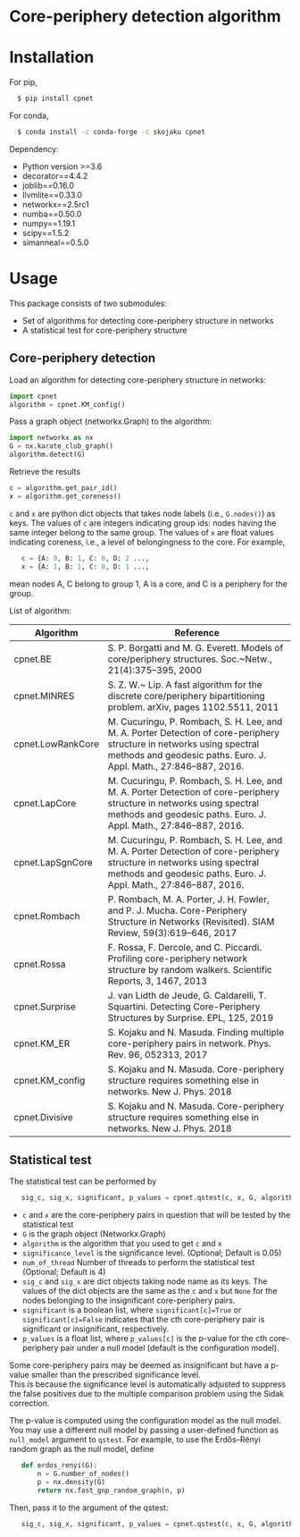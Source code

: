 # Core-periphery detection algorithm 



# Installation


For pip, 

```bash
  $ pip install cpnet
```

For conda,   

```bash
  $ conda install -c conda-forge -c skojaku cpnet 
```


Dependency:
- Python version >=3.6
- decorator==4.4.2
- joblib==0.16.0
- llvmlite==0.33.0
- networkx==2.5rc1
- numba==0.50.0
- numpy==1.19.1
- scipy==1.5.2
- simanneal==0.5.0

# Usage

This package consists of two submodules:
- Set of algorithms for detecting core-periphery structure in networks
- A statistical test for core-periphery structure

## Core-periphery detection

Load an algorithm for detecting core-periphery structure in networks:

```python
import cpnet 
algorithm = cpnet.KM_config()
```

Pass a graph object (networkx.Graph) to the algorithm:

```python
import networkx as nx
G = nx.karate_club_graph()
algorithm.detect(G)
```

Retrieve the results

```python
c = algorithm.get_pair_id()
x = algorithm.get_coreness()
```

`c` and `x` are python dict objects that takes node labels (i.e., `G.nodes()`) as keys. 
The values of `c` are integers indicating group ids: nodes having the same integer belong to the same group. 
The values of `x` are float values indicating coreness, i.e., a level of belongingness to the core.
For example,
 
```python
   c = {A: 0, B: 1, C: 0, D: 2 ..., 
   x = {A: 1, B: 1, C: 0, D: 1 ...,
```

mean nodes A, C belong to group 1, A is a core, and C is a periphery for the group.

List of algorithm:

| Algorithm | Reference |
|-----------|-----------|
| cpnet.BE  | S. P. Borgatti and M. G. Everett. Models of core/periphery structures. Soc.~Netw., 21(4):375–395, 2000 |
| cpnet.MINRES  | S. Z. W.~ Lip. A fast algorithm for the discrete core/periphery bipartitioning problem. arXiv, pages 1102.5511, 2011 |
| cpnet.LowRankCore  | M. Cucuringu, P. Rombach, S. H. Lee, and M. A. Porter Detection of core-periphery structure in networks using spectral methods and geodesic paths. Euro. J. Appl. Math., 27:846–887, 2016. |
| cpnet.LapCore  | M. Cucuringu, P. Rombach, S. H. Lee, and M. A. Porter Detection of core-periphery structure in networks using spectral methods and geodesic paths. Euro. J. Appl. Math., 27:846–887, 2016. |
| cpnet.LapSgnCore  | M. Cucuringu, P. Rombach, S. H. Lee, and M. A. Porter Detection of core-periphery structure in networks using spectral methods and geodesic paths. Euro. J. Appl. Math., 27:846–887, 2016. |
| cpnet.Rombach  | P. Rombach, M. A. Porter, J. H. Fowler, and P. J. Mucha. Core-Periphery Structure in Networks (Revisited). SIAM Review, 59(3):619–646, 2017 |
| cpnet.Rossa  | F. Rossa, F. Dercole, and C. Piccardi. Profiling core-periphery network structure by random walkers. Scientific Reports, 3, 1467, 2013 |
| cpnet.Surprise | J. van Lidth de Jeude, G. Caldarelli, T. Squartini. Detecting Core-Periphery Structures by Surprise. EPL, 125, 2019 |
| cpnet.KM_ER | S. Kojaku and N. Masuda. Finding multiple core-periphery pairs in network. Phys. Rev. 96, 052313, 2017 |
| cpnet.KM_config | S. Kojaku and N. Masuda. Core-periphery structure requires something else in networks. New J. Phys. 2018 |
| cpnet.Divisive | S. Kojaku and N. Masuda. Core-periphery structure requires something else in networks. New J. Phys. 2018 |

## Statistical test


The statistical test can be performed by 

```python
   sig_c, sig_x, significant, p_values = cpnet.qstest(c, x, G, algorithm, significance_level = 0.05, num_of_thread = 4)
```
- `c` and `x` are the core-periphery pairs in question that will be tested by the statistical test
- `G` is the graph object (Networkx.Graph)
- `algorithm` is the algorithm that you used to get `c` and `x`
- `significance_level` is the significance level. (Optional; Default is 0.05)
- `num_of_thread` Number of threads to perform the statistical test (Optional; Default is 4)
- `sig_c` and `sig_x` are dict objects taking node name as its keys. The values of the dict objects are the same as the `c` and `x` but `None` for the nodes belonging to the insignificant core-periphery pairs. 
- `significant` is a boolean list, where `significant[c]=True` or `significant[c]=False` indicates that the cth core-periphery pair is significant or insignificant, respectively. 
- `p_values` is a float list, where `p_values[c]` is the p-value for the cth core-periphery pair under a null model (default is the configuration model).

Some core-periphery pairs may be deemed as insignificant but have a p-value smaller than the prescribed significance level.  
This is because the significance level is automatically adjusted to suppress the false positives due to the multiple comparison problem using the Sidak correction. 

The p-value is computed using the configuration model as the null model. You may use a different null model by passing a user-defined function as `null_model` argument to `qstest`. 
For example, to use the Erdős–Rényi random graph as the null model, define  

```python
   def erdos_renyi(G):
       n = G.number_of_nodes()
       p = nx.density(G)
       return nx.fast_gnp_random_graph(n, p)
```

Then, pass it to the argument of the qstest:

```python
   sig_c, sig_x, significant, p_values = cpnet.qstest(c, x, G, algorithm, significance_level = 0.05, null_model = erdos_renyi )
```
